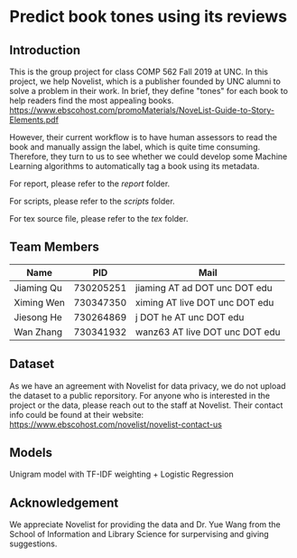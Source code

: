 # Predict book tones using its reviews

## Introduction
This is the group project for class COMP 562 Fall 2019 at UNC. In this project, we help Novelist, which is a publisher founded by UNC alumni to solve a problem in their work. In brief, they define "tones" for each book to help readers find the most appealing books. https://www.ebscohost.com/promoMaterials/NoveList-Guide-to-Story-Elements.pdf

However, their current workflow is to have human assessors to read the book and manually assign the label, which is quite time consuming. Therefore, they turn to us to see whether we could develop some Machine Learning algorithms to automatically tag a book using its metadata.

For report, please refer to the *report* folder.

For scripts, please refer to the *scripts* folder.

For tex source file, please refer to the *tex* folder.

## Team Members

|Name|PID|Mail|
|----|----|--------|
|Jiaming Qu|730205251|jiaming AT ad DOT unc DOT edu|
|Ximing Wen|730347350|ximing AT live DOT unc DOT edu|
|Jiesong He|730264869|j DOT he AT unc DOT edu|
|Wan Zhang|730341932|wanz63 AT live DOT unc DOT edu|

## Dataset
As we have an agreement with Novelist for data privacy, we do not upload the dataset to a public reporsitory. For anyone who is interested in the project or the data, please reach out to the staff at Novelist. Their contact info could be found at their website: https://www.ebscohost.com/novelist/novelist-contact-us

## Models
Unigram model with TF-IDF weighting + Logistic Regression

## Acknowledgement
We appreciate Novelist for providing the data and Dr. Yue Wang from the School of Information and Library Science for surpervising and giving suggestions.
